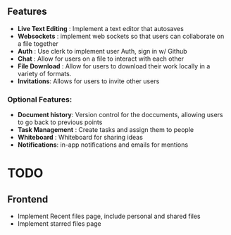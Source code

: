 ## Features
 - **Live Text Editing** : Implement a text editor that autosaves
 - **Websockets** : implement web sockets so that users can collaborate on a file together
 - **Auth** : Use clerk to implement user Auth, sign in w/ Github
 - **Chat** : Allow for users on a file to interact with each other
 - **File Download** : Allow for users to download their work locally in a variety of formats.
 - **Invitations**: Allows for users to invite other users

### Optional Features:
 - **Document history**: Version control for the doccuments, allowing users to go back to previous points
 - **Task Management** : Create tasks and assign them to people
 - **Whiteboard** : Whiteboard for sharing ideas
 - **Notifications**: in-app notifications and emails for mentions

# TODO
## Frontend
- Implement Recent files page, include personal and shared files
- Implement starred files page